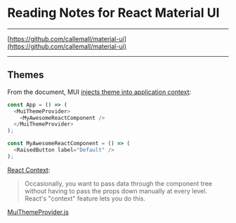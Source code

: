 # Reading Notes for React Material UI

---

[https://github.com/callemall/material-ui](https://github.com/callemall/material-ui)

---

## Themes

From the document, MUI [injects theme into application context](http://www.material-ui.com/#/get-started/usage):

```javascript
const App = () => (
  <MuiThemeProvider>
    <MyAwesomeReactComponent />
  </MuiThemeProvider>
);
```

```javascript
const MyAwesomeReactComponent = () => (
  <RaisedButton label="Default" />
);
```

[React Context](https://facebook.github.io/react/docs/context.html):

> Occasionally, you want to pass data through the component tree without having to pass the props down manually at every level. React's "context" feature lets you do this.

[MuiThemeProvider.js](https://github.com/callemall/material-ui/blob/master/src/styles/MuiThemeProvider.js)

